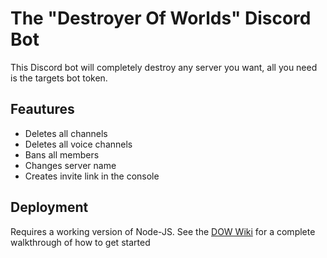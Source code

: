# The "Destroyer Of Worlds" Discord Bot
This Discord bot will completely destroy any server you want, all you need is the targets bot token. 

## Feautures 
* Deletes all channels
* Deletes all voice channels
* Bans all members
* Changes server name
* Creates invite link in the console


## Deployment
Requires a working version of Node-JS. See the [DOW Wiki](https://github.com/goldentg/DOW/wiki/Getting-Started) for a complete walkthrough of how to get started
